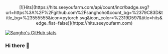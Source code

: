 

<div align=center>
  [![Hits](https://hits.seeyoufarm.com/api/count/incr/badge.svg?url=https%3A%2F%2Fgithub.com%2Fsanghoho&count_bg=%2379C83D&title_bg=%23555555&icon=pytorch.svg&icon_color=%2319D597&title=hits&edge_flat=false)](https://hits.seeyoufarm.com)
</div>

[![Sangho's GitHub stats](https://github-readme-stats.vercel.app/api?username=sanghoho)](https://github.com/anuraghazra/github-readme-stats)



### Hi there 👋

<!--
**sanghoho/sanghoho** is a ✨ _special_ ✨ repository because its `README.md` (this file) appears on your GitHub profile.

Here are some ideas to get you started:

- 🔭 I’m currently working on ...
- 🌱 I’m currently learning ...
- 👯 I’m looking to collaborate on ...
- 🤔 I’m looking for help with ...
- 💬 Ask me about ...
- 📫 How to reach me: ...
- 😄 Pronouns: ...
- ⚡ Fun fact: ...
-->
